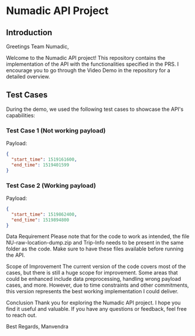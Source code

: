 # Numadic API Project

## Introduction
Greetings Team Numadic,

Welcome to the Numadic API project! This repository contains the implementation of the API with the functionalities specified in the PRS. I encourage you to go through the Video Demo in the repository for a detailed overview.

## Test Cases
During the demo, we used the following test cases to showcase the API's capabilities:

### Test Case 1 (Not working payload)

Payload:
```json
{
  "start_time": 1519161600,
  "end_time": 1519401599
}
```

### Test Case 2 (Working payload)

Payload:
```json
{
  "start_time": 1519862400,
  "end_time": 1519894800
}
```

Data Requirement
Please note that for the code to work as intended, the file NU-raw-location-dump.zip and Trip-Info needs to be present in the same folder as the code. Make sure to have these files available before running the API.

Scope of Improvement
The current version of the code covers most of the cases, but there is still a huge scope for improvement. Some areas that could be enhanced include data preprocessing, handling wrong payload cases, and more. However, due to time constraints and other commitments, this version represents the best working implementation I could deliver.

Conclusion
Thank you for exploring the Numadic API project. I hope you find it useful and valuable. If you have any questions or feedback, feel free to reach out.

Best Regards,
Manvendra


